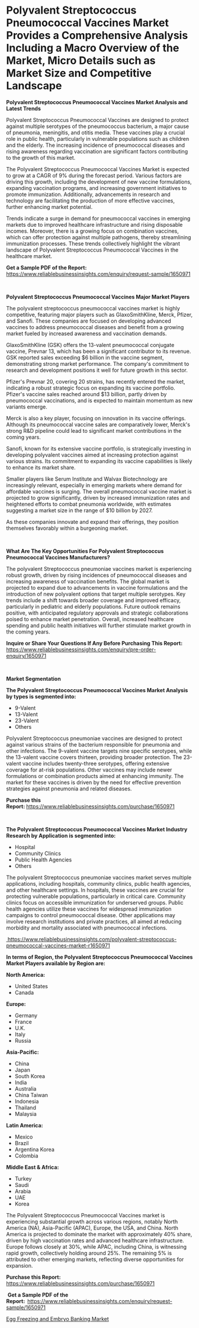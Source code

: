 <p><h1>Polyvalent Streptococcus Pneumococcal Vaccines Market Provides a Comprehensive Analysis Including a Macro Overview of the Market, Micro Details such as Market Size and Competitive Landscape</h1></p><p><strong>Polyvalent Streptococcus Pneumococcal Vaccines Market Analysis and Latest Trends</strong></p>
<p><p>Polyvalent Streptococcus Pneumococcal Vaccines are designed to protect against multiple serotypes of the pneumococcus bacterium, a major cause of pneumonia, meningitis, and otitis media. These vaccines play a crucial role in public health, particularly in vulnerable populations such as children and the elderly. The increasing incidence of pneumococcal diseases and rising awareness regarding vaccination are significant factors contributing to the growth of this market.</p><p>The Polyvalent Streptococcus Pneumococcal Vaccines Market is expected to grow at a CAGR of 9% during the forecast period. Various factors are driving this growth, including the development of new vaccine formulations, expanding vaccination programs, and increasing government initiatives to promote immunization. Additionally, advancements in research and technology are facilitating the production of more effective vaccines, further enhancing market potential.</p><p>Trends indicate a surge in demand for pneumococcal vaccines in emerging markets due to improved healthcare infrastructure and rising disposable incomes. Moreover, there is a growing focus on combination vaccines, which can offer protection against multiple pathogens, thereby streamlining immunization processes. These trends collectively highlight the vibrant landscape of Polyvalent Streptococcus Pneumococcal Vaccines in the healthcare market.</p></p>
<p><strong>Get a Sample PDF of the Report:&nbsp;</strong> <a href="https://www.reliablebusinessinsights.com/enquiry/request-sample/1650971?utm_campaign=3000&utm_medium=2&utm_source=Github&utm_content=ia&utm_term=23032025&utm_id=polyvalent-streptococcus-pneumococcal-vaccines">https://www.reliablebusinessinsights.com/enquiry/request-sample/1650971</a></p>
<p>&nbsp;</p>
<p><strong>Polyvalent Streptococcus Pneumococcal Vaccines Major Market Players</strong></p>
<p><p>The polyvalent streptococcus pneumococcal vaccines market is highly competitive, featuring major players such as GlaxoSmithKline, Merck, Pfizer, and Sanofi. These companies are focused on developing advanced vaccines to address pneumococcal diseases and benefit from a growing market fueled by increased awareness and vaccination demands.</p><p>GlaxoSmithKline (GSK) offers the 13-valent pneumococcal conjugate vaccine, Prevnar 13, which has been a significant contributor to its revenue. GSK reported sales exceeding $6 billion in the vaccine segment, demonstrating strong market performance. The company's commitment to research and development positions it well for future growth in this sector.</p><p>Pfizer's Prevnar 20, covering 20 strains, has recently entered the market, indicating a robust strategic focus on expanding its vaccine portfolio. Pfizer's vaccine sales reached around $13 billion, partly driven by pneumococcal vaccinations, and is expected to maintain momentum as new variants emerge.</p><p>Merck is also a key player, focusing on innovation in its vaccine offerings. Although its pneumococcal vaccine sales are comparatively lower, Merck's strong R&D pipeline could lead to significant market contributions in the coming years.</p><p>Sanofi, known for its extensive vaccine portfolio, is strategically investing in developing polyvalent vaccines aimed at increasing protection against various strains. Its commitment to expanding its vaccine capabilities is likely to enhance its market share.</p><p>Smaller players like Serum Institute and Walvax Biotechnology are increasingly relevant, especially in emerging markets where demand for affordable vaccines is surging. The overall pneumococcal vaccine market is projected to grow significantly, driven by increased immunization rates and heightened efforts to combat pneumonia worldwide, with estimates suggesting a market size in the range of $10 billion by 2027. </p><p>As these companies innovate and expand their offerings, they position themselves favorably within a burgeoning market.</p></p>
<p>&nbsp;</p>
<p><strong>What Are The Key Opportunities For Polyvalent Streptococcus Pneumococcal Vaccines Manufacturers?</strong></p>
<p><p>The polyvalent Streptococcus pneumoniae vaccines market is experiencing robust growth, driven by rising incidences of pneumococcal diseases and increasing awareness of vaccination benefits. The global market is projected to expand due to advancements in vaccine formulations and the introduction of new polyvalent options that target multiple serotypes. Key trends include a shift towards broader coverage and improved efficacy, particularly in pediatric and elderly populations. Future outlook remains positive, with anticipated regulatory approvals and strategic collaborations poised to enhance market penetration. Overall, increased healthcare spending and public health initiatives will further stimulate market growth in the coming years.</p></p>
<p><strong>Inquire or Share Your Questions If Any Before Purchasing This Report:</strong> <a href="https://www.reliablebusinessinsights.com/enquiry/pre-order-enquiry/1650971?utm_campaign=3000&utm_medium=2&utm_source=Github&utm_content=ia&utm_term=23032025&utm_id=polyvalent-streptococcus-pneumococcal-vaccines">https://www.reliablebusinessinsights.com/enquiry/pre-order-enquiry/1650971</a></p>
<p>&nbsp;</p>
<p><strong>Market Segmentation</strong></p>
<p><strong>The Polyvalent Streptococcus Pneumococcal Vaccines Market Analysis by types is segmented into:</strong></p>
<p><ul><li>9-Valent</li><li>13-Valent</li><li>23-Valent</li><li>Others</li></ul></p>
<p><p>Polyvalent Streptococcus pneumoniae vaccines are designed to protect against various strains of the bacterium responsible for pneumonia and other infections. The 9-valent vaccine targets nine specific serotypes, while the 13-valent vaccine covers thirteen, providing broader protection. The 23-valent vaccine includes twenty-three serotypes, offering extensive coverage for at-risk populations. Other vaccines may include newer formulations or combination products aimed at enhancing immunity. The market for these vaccines is driven by the need for effective prevention strategies against pneumonia and related diseases.</p></p>
<p><strong>Purchase this Report:&nbsp;</strong><a href="https://www.reliablebusinessinsights.com/purchase/1650971?utm_campaign=3000&utm_medium=2&utm_source=Github&utm_content=ia&utm_term=23032025&utm_id=polyvalent-streptococcus-pneumococcal-vaccines">https://www.reliablebusinessinsights.com/purchase/1650971</a></p>
<p>&nbsp;</p>
<p><strong>The Polyvalent Streptococcus Pneumococcal Vaccines Market Industry Research by Application is segmented into:</strong></p>
<p><ul><li>Hospital</li><li>Community Clinics</li><li>Public Health Agencies</li><li>Others</li></ul></p>
<p><p>The polyvalent Streptococcus pneumoniae vaccines market serves multiple applications, including hospitals, community clinics, public health agencies, and other healthcare settings. In hospitals, these vaccines are crucial for protecting vulnerable populations, particularly in critical care. Community clinics focus on accessible immunization for underserved groups. Public health agencies utilize these vaccines for widespread immunization campaigns to control pneumococcal disease. Other applications may involve research institutions and private practices, all aimed at reducing morbidity and mortality associated with pneumococcal infections.</p></p>
<p><a href="https://www.reliablebusinessinsights.com/polyvalent-streptococcus-pneumococcal-vaccines-market-r1650971?utm_campaign=3000&utm_medium=2&utm_source=Github&utm_content=ia&utm_term=23032025&utm_id=polyvalent-streptococcus-pneumococcal-vaccines">&nbsp;https://www.reliablebusinessinsights.com/polyvalent-streptococcus-pneumococcal-vaccines-market-r1650971</a></p>
<p><strong>In terms of Region, the Polyvalent Streptococcus Pneumococcal Vaccines Market Players available by Region are:</strong></p>
<p>
    <p> <strong> North America: </strong>
        <ul>
            <li>United States</li>
            <li>Canada</li>
        </ul>
        </p> 
    <p> <strong> Europe: </strong>
        <ul>
            <li>Germany</li>
            <li>France</li>
            <li>U.K.</li>
            <li>Italy</li>
            <li>Russia</li>
        </ul>
        </p> 
    <p> <strong> Asia-Pacific: </strong>
        <ul>
            <li>China</li>
            <li>Japan</li>
            <li>South Korea</li>
            <li>India</li>
            <li>Australia</li>
            <li>China Taiwan</li>
            <li>Indonesia</li>
            <li>Thailand</li>
            <li>Malaysia</li>
        </ul>
        </p> 
    <p> <strong> Latin America: </strong>
        <ul>
            <li>Mexico</li>
            <li>Brazil</li>
            <li>Argentina Korea</li>
            <li>Colombia</li>
        </ul>
        </p> 
    <p> <strong> Middle East & Africa: </strong>
        <ul>
            <li>Turkey</li>
            <li>Saudi</li>
            <li>Arabia</li>
            <li>UAE</li>
            <li>Korea</li>
        </ul>
    </p>
    </p>
<p><p>The Polyvalent Streptococcus Pneumococcal Vaccines market is experiencing substantial growth across various regions, notably North America (NA), Asia-Pacific (APAC), Europe, the USA, and China. North America is projected to dominate the market with approximately 40% share, driven by high vaccination rates and advanced healthcare infrastructure. Europe follows closely at 30%, while APAC, including China, is witnessing rapid growth, collectively holding around 25%. The remaining 5% is attributed to other emerging markets, reflecting diverse opportunities for expansion.</p></p>
<p><strong>Purchase this Report: </strong><a href="https://www.reliablebusinessinsights.com/purchase/1650971?utm_campaign=3000&utm_medium=2&utm_source=Github&utm_content=ia&utm_term=23032025&utm_id=polyvalent-streptococcus-pneumococcal-vaccines">https://www.reliablebusinessinsights.com/purchase/1650971</a></p>
<p>&nbsp;<strong>Get a Sample PDF of the Report:&nbsp;&nbsp;</strong><a href="https://www.reliablebusinessinsights.com/enquiry/request-sample/1650971?utm_campaign=3000&utm_medium=2&utm_source=Github&utm_content=ia&utm_term=23032025&utm_id=polyvalent-streptococcus-pneumococcal-vaccines">https://www.reliablebusinessinsights.com/enquiry/request-sample/1650971</a></p>
<p><strong></strong></p>
<p><p><a href="https://github.com/momossidram/Market-Research-Report-List-1/blob/main/egg-freezing-and-embryo-banking-market.md?utm_campaign=3000&utm_medium=2&utm_source=Github&utm_content=ia&utm_term=23032025&utm_id=polyvalent-streptococcus-pneumococcal-vaccines">Egg Freezing and Embryo Banking Market</a></p></p>